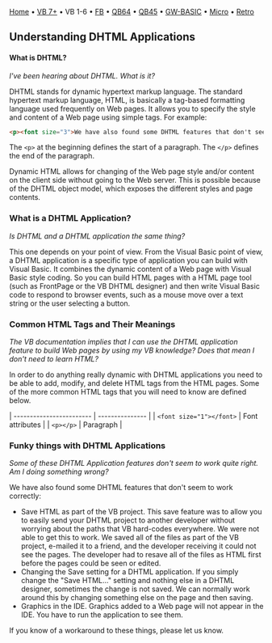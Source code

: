 [Home](https://gotbasic.com) • [VB 7+](vb.md) • VB 1-6 • [FB](freebasic.md) • [QB64](qb64.md) • [QB45](qb.md) • [GW-BASIC](gw-basic.md) • [Micro](micro.md) • [Retro](retro.md)

## Understanding DHTML Applications

#### What is DHTML?
*I've been hearing about DHTML. What is it?*

DHTML stands for dynamic hypertext markup language. The standard hypertext markup language, HTML, is basically a tag-based formatting language used frequently on Web pages. It allows you to specify the style and content of a Web page using simple tags. For example:

```html
<p><font size="3">We have also found some DHTML features that don't seem to work correctly: </font></p>
```

The `<p>` at the beginning defines the start of a paragraph. The `</p>` defines the end of the paragraph.

Dynamic HTML allows for changing of the Web page style and/or content on the client side without going to the Web server. This is possible because of the DHTML object model, which exposes the different styles and page contents.

### What is a DHTML Application?

*Is DHTML and a DHTML application the same thing?*

This one depends on your point of view. From the Visual Basic point of view, a DHTML application is a specific type of application you can build with Visual Basic. It combines the dynamic content of a Web page with Visual Basic style coding. So you can build HTML pages with a HTML page tool (such as FrontPage or the VB DHTML designer) and then write Visual Basic code to respond to browser events, such as a mouse move over a text string or the user selecting a button.

### Common HTML Tags and Their Meanings

*The VB documentation implies that I can use the DHTML application feature to build Web pages by using my VB knowledge? Does that mean I don't need to learn HTML?*

In order to do anything really dynamic with DHTML applications you need to be able to add, modify, and delete HTML tags from the HTML pages. Some of the more common HTML tags that you will need to know are defined below.

| ------------------------ | --------------- |
| `<font size="1"></font>` | Font attributes |
| `<p></p>`                | Paragraph       |

### Funky things with DHTML Applications

*Some of these DHTML Application features don't seem to work quite right. Am I doing something wrong?*

We have also found some DHTML features that don't seem to work correctly:

* Save HTML as part of the VB project. This save feature was to allow you to easily send your DHTML project to another developer without worrying about the paths that VB hard-codes everywhere. We were not able to get this to work. We saved all of the files as part of the VB project, e-mailed it to a friend, and the developer receiving it could not see the pages. The developer had to resave all of the files as HTML first before the pages could be seen or edited.
* Changing the Save setting for a DHTML application. If you simply change the "Save HTML..." setting and nothing else in a DHTML designer, sometimes the change is not saved. We can normally work around this by changing something else on the page and then saving.
* Graphics in the IDE. Graphics added to a Web page will not appear in the IDE. You have to run the application to see them.

If you know of a workaround to these things, please let us know.
